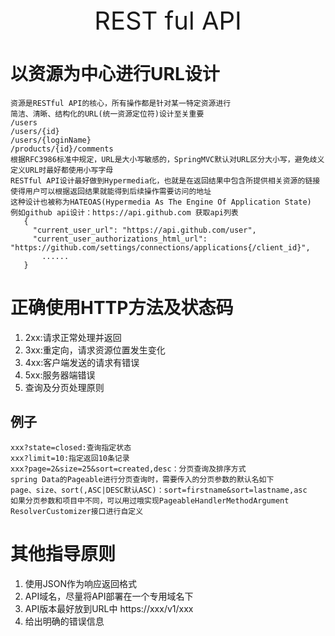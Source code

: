 <div style="text-align: center;font-size: 40px;">REST ful API</div>

# 以资源为中心进行URL设计

```
资源是RESTful API的核心，所有操作都是针对某一特定资源进行
简洁、清晰、结构化的URL(统一资源定位符)设计至关重要
/users
/users/{id}
/users/{loginName}
/products/{id}/comments
根据RFC3986标准中规定，URL是大小写敏感的，SpringMVC默认对URL区分大小写，避免歧义定义URL时最好都使用小写字母
RESTful API设计最好做到Hypermedia化，也就是在返回结果中包含所提供相关资源的链接使得用户可以根据返回结果就能得到后续操作需要访问的地址
这种设计也被称为HATEOAS(Hypermedia As The Engine Of Application State)
例如github api设计：https://api.github.com 获取api列表
   {
     "current_user_url": "https://api.github.com/user",
     "current_user_authorizations_html_url": "https://github.com/settings/connections/applications{/client_id}",
       ......
   }
```

# 正确使用HTTP方法及状态码

1. 2xx:请求正常处理并返回
2. 3xx:重定向，请求资源位置发生变化
3. 4xx:客户端发送的请求有错误
4. 5xx:服务器端错误
5. 查询及分页处理原则

## 例子

```
xxx?state=closed:查询指定状态
xxx?limit=10:指定返回10条记录
xxx?page=2&size=25&sort=created,desc：分页查询及排序方式
spring Data的Pageable进行分页查询时，需要传入的分页参数的默认名如下
page、size、sort(,ASC|DESC默认ASC)：sort=firstname&sort=lastname,asc
如果分页参数和项目中不同，可以用过哦实现PageableHandlerMethodArgument ResolverCustomizer接口进行自定义
```

# 其他指导原则

1. 使用JSON作为响应返回格式
2. API域名，尽量将API部署在一个专用域名下
3. API版本最好放到URL中 https://xxx/v1/xxx
4. 给出明确的错误信息